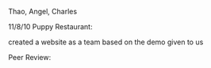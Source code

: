 Thao, Angel, Charles

11/8/10
Puppy Restaurant:

created a website as a team based on the demo given to us

Peer Review: